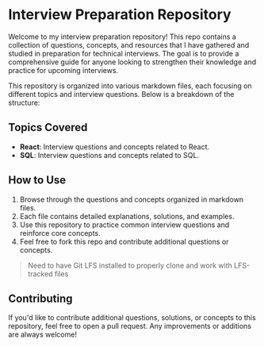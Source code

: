 # Interview Preparation Repository

Welcome to my interview preparation repository! This repo contains a collection of questions, concepts, and resources that I have gathered and studied in preparation for technical interviews. The goal is to provide a comprehensive guide for anyone looking to strengthen their knowledge and practice for upcoming interviews.

This repository is organized into various markdown files, each focusing on different topics and interview questions. Below is a breakdown of the structure:
  
## Topics Covered

<!-- - **Data Structures**: Arrays, Linked Lists, Stacks, Queues, Trees, Graphs, etc. -->
<!-- - **Algorithms**: Sorting, Searching, Dynamic Programming, Greedy Algorithms, etc. -->
<!-- - **System Design**: Principles, real-world examples, and problem-solving. -->
<!-- - **JavaScript**: Interview questions and concepts related to Javascript. -->
- **React**: Interview questions and concepts related to React.
- **SQL**: Interview questions and concepts related to SQL.
<!-- - **Backend Development**: Concepts, questions, and scenarios related to backend technologies. -->
<!-- - **Other Topics**: Miscellaneous interview prep topics like databases, networking, and concurrency. -->

## How to Use

1. Browse through the questions and concepts organized in markdown files.
2. Each file contains detailed explanations, solutions, and examples.
3. Use this repository to practice common interview questions and reinforce core concepts.
4. Feel free to fork this repo and contribute additional questions or concepts.

> Need to have Git LFS installed to properly clone and work with LFS-tracked files

## Contributing

If you'd like to contribute additional questions, solutions, or concepts to this repository, feel free to open a pull request. Any improvements or additions are always welcome!